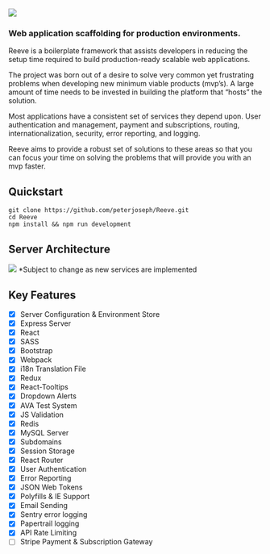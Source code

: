 # ![](https://i.imgur.com/GOZy5Sq.png)

### Web application scaffolding for production environments.

Reeve is a boilerplate framework that assists developers in reducing the setup time required to build production-ready scalable web applications.

The project was born out of a desire to solve very common yet frustrating problems when developing new minimum viable products (mvp’s). A large amount of time needs to be invested in building the platform that “hosts” the solution.

Most applications have a consistent set of services they depend upon. User authentication and management, payment and subscriptions, routing, internationalization, security, error reporting, and logging.

Reeve aims to provide a robust set of solutions to these areas so that you can focus your time on solving the problems that will provide you with an mvp faster.

## Quickstart

```
git clone https://github.com/peterjoseph/Reeve.git
cd Reeve
npm install && npm run development
```

## Server Architecture

![](https://i.imgur.com/662XXKg.png)
\*Subject to change as new services are implemented

## Key Features

-   [x] Server Configuration & Environment Store
-   [x] Express Server
-   [x] React
-   [x] SASS
-   [x] Bootstrap
-   [x] Webpack
-   [x] i18n Translation File
-   [x] Redux
-   [x] React-Tooltips
-   [x] Dropdown Alerts
-   [x] AVA Test System
-   [x] JS Validation
-   [x] Redis
-   [x] MySQL Server
-   [x] Subdomains
-   [x] Session Storage
-   [x] React Router
-   [x] User Authentication
-   [x] Error Reporting
-   [x] JSON Web Tokens
-   [x] Polyfills & IE Support
-   [x] Email Sending
-   [x] Sentry error logging
-   [x] Papertrail logging
-   [x] API Rate Limiting
-   [ ] Stripe Payment & Subscription Gateway
